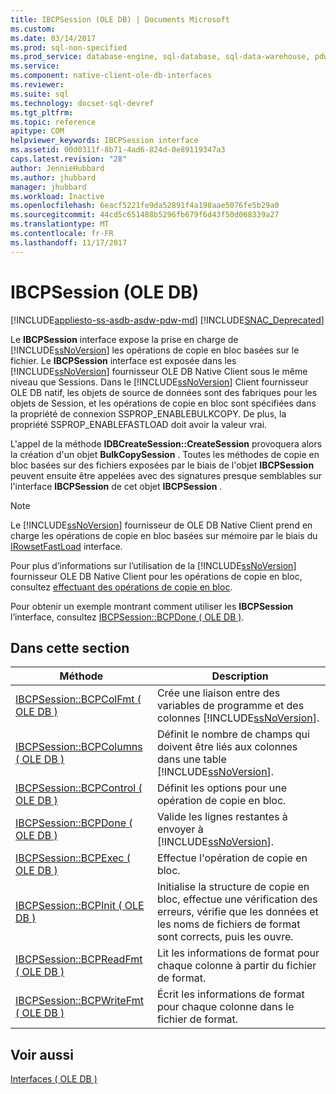 ```yaml
---
title: IBCPSession (OLE DB) | Documents Microsoft
ms.custom: 
ms.date: 03/14/2017
ms.prod: sql-non-specified
ms.prod_service: database-engine, sql-database, sql-data-warehouse, pdw
ms.service: 
ms.component: native-client-ole-db-interfaces
ms.reviewer: 
ms.suite: sql
ms.technology: docset-sql-devref
ms.tgt_pltfrm: 
ms.topic: reference
apitype: COM
helpviewer_keywords: IBCPSession interface
ms.assetid: 00d0311f-8b71-4ad6-824d-0e89119347a3
caps.latest.revision: "28"
author: JennieHubbard
ms.author: jhubbard
manager: jhubbard
ms.workload: Inactive
ms.openlocfilehash: 6eacf5221fe9da52891f4a198aae5076fe5b29a0
ms.sourcegitcommit: 44cd5c651488b5296fb679f6d43f50d068339a27
ms.translationtype: MT
ms.contentlocale: fr-FR
ms.lasthandoff: 11/17/2017
---
```

# <a name="ibcpsession-ole-db"></a>IBCPSession (OLE DB)
[!INCLUDE[appliesto-ss-asdb-asdw-pdw-md](../../includes/appliesto-ss-asdb-asdw-pdw-md.md)]
[!INCLUDE[SNAC_Deprecated](../../includes/snac-deprecated.md)]

  Le **IBCPSession** interface expose la prise en charge de [!INCLUDE[ssNoVersion](../../includes/ssnoversion-md.md)] les opérations de copie en bloc basées sur le fichier. Le **IBCPSession** interface est exposée dans les [!INCLUDE[ssNoVersion](../../includes/ssnoversion-md.md)] fournisseur OLE DB Native Client sous le même niveau que Sessions. Dans le [!INCLUDE[ssNoVersion](../../includes/ssnoversion-md.md)] Client fournisseur OLE DB natif, les objets de source de données sont des fabriques pour les objets de Session, et les opérations de copie en bloc sont spécifiées dans la propriété de connexion SSPROP_ENABLEBULKCOPY. De plus, la propriété SSPROP_ENABLEFASTLOAD doit avoir la valeur vrai.  
  
 L'appel de la méthode **IDBCreateSession::CreateSession** provoquera alors la création d'un objet **BulkCopySession** . Toutes les méthodes de copie en bloc basées sur des fichiers exposées par le biais de l'objet **IBCPSession** peuvent ensuite être appelées avec des signatures presque semblables sur l'interface **IBCPSession** de cet objet **IBCPSession** .  
  
> [!NOTE]  
>  Le [!INCLUDE[ssNoVersion](../../includes/ssnoversion-md.md)] fournisseur de OLE DB Native Client prend en charge les opérations de copie en bloc basées sur mémoire par le biais du [IRowsetFastLoad](../../relational-databases/native-client-ole-db-interfaces/irowsetfastload-ole-db.md) interface.  
  
 Pour plus d’informations sur l’utilisation de la [!INCLUDE[ssNoVersion](../../includes/ssnoversion-md.md)] fournisseur OLE DB Native Client pour les opérations de copie en bloc, consultez [effectuant des opérations de copie en bloc](../../relational-databases/native-client/features/performing-bulk-copy-operations.md).  
  
 Pour obtenir un exemple montrant comment utiliser les **IBCPSession** l’interface, consultez [IBCPSession::BCPDone &#40; OLE DB &#41;](../../relational-databases/native-client-ole-db-interfaces/ibcpsession-bcpdone-ole-db.md).  
  
## <a name="in-this-section"></a>Dans cette section  
  
|Méthode| Description|  
|------------|-----------------|  
|[IBCPSession::BCPColFmt &#40; OLE DB &#41;](../../relational-databases/native-client-ole-db-interfaces/ibcpsession-bcpcolfmt-ole-db.md)|Crée une liaison entre des variables de programme et des colonnes [!INCLUDE[ssNoVersion](../../includes/ssnoversion-md.md)].|  
|[IBCPSession::BCPColumns &#40; OLE DB &#41;](../../relational-databases/native-client-ole-db-interfaces/ibcpsession-bcpcolumns-ole-db.md)|Définit le nombre de champs qui doivent être liés aux colonnes dans une table [!INCLUDE[ssNoVersion](../../includes/ssnoversion-md.md)].|  
|[IBCPSession::BCPControl &#40; OLE DB &#41;](../../relational-databases/native-client-ole-db-interfaces/ibcpsession-bcpcontrol-ole-db.md)|Définit les options pour une opération de copie en bloc.|  
|[IBCPSession::BCPDone &#40; OLE DB &#41;](../../relational-databases/native-client-ole-db-interfaces/ibcpsession-bcpdone-ole-db.md)|Valide les lignes restantes à envoyer à [!INCLUDE[ssNoVersion](../../includes/ssnoversion-md.md)].|  
|[IBCPSession::BCPExec &#40; OLE DB &#41;](../../relational-databases/native-client-ole-db-interfaces/ibcpsession-bcpexec-ole-db.md)|Effectue l'opération de copie en bloc.|  
|[IBCPSession::BCPInit &#40; OLE DB &#41;](../../relational-databases/native-client-ole-db-interfaces/ibcpsession-bcpinit-ole-db.md)|Initialise la structure de copie en bloc, effectue une vérification des erreurs, vérifie que les données et les noms de fichiers de format sont corrects, puis les ouvre.|  
|[IBCPSession::BCPReadFmt &#40; OLE DB &#41;](../../relational-databases/native-client-ole-db-interfaces/ibcpsession-bcpreadfmt-ole-db.md)|Lit les informations de format pour chaque colonne à partir du fichier de format.|  
|[IBCPSession::BCPWriteFmt &#40; OLE DB &#41;](../../relational-databases/native-client-ole-db-interfaces/ibcpsession-bcpwritefmt-ole-db.md)|Écrit les informations de format pour chaque colonne dans le fichier de format.|  
  
## <a name="see-also"></a>Voir aussi  
 [Interfaces &#40; OLE DB &#41;](http://msdn.microsoft.com/library/34c33364-8538-45db-ae41-5654481cda93)  
  
  

